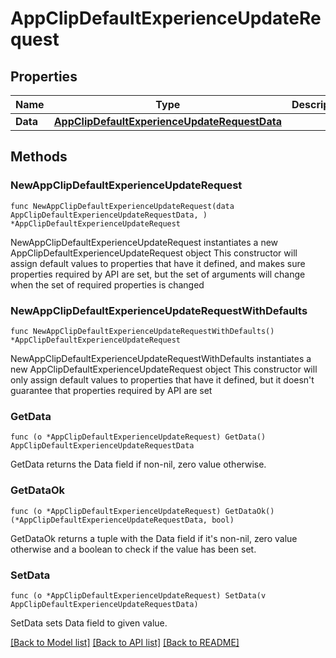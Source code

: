 # AppClipDefaultExperienceUpdateRequest

## Properties

Name | Type | Description | Notes
------------ | ------------- | ------------- | -------------
**Data** | [**AppClipDefaultExperienceUpdateRequestData**](AppClipDefaultExperienceUpdateRequestData.md) |  | 

## Methods

### NewAppClipDefaultExperienceUpdateRequest

`func NewAppClipDefaultExperienceUpdateRequest(data AppClipDefaultExperienceUpdateRequestData, ) *AppClipDefaultExperienceUpdateRequest`

NewAppClipDefaultExperienceUpdateRequest instantiates a new AppClipDefaultExperienceUpdateRequest object
This constructor will assign default values to properties that have it defined,
and makes sure properties required by API are set, but the set of arguments
will change when the set of required properties is changed

### NewAppClipDefaultExperienceUpdateRequestWithDefaults

`func NewAppClipDefaultExperienceUpdateRequestWithDefaults() *AppClipDefaultExperienceUpdateRequest`

NewAppClipDefaultExperienceUpdateRequestWithDefaults instantiates a new AppClipDefaultExperienceUpdateRequest object
This constructor will only assign default values to properties that have it defined,
but it doesn't guarantee that properties required by API are set

### GetData

`func (o *AppClipDefaultExperienceUpdateRequest) GetData() AppClipDefaultExperienceUpdateRequestData`

GetData returns the Data field if non-nil, zero value otherwise.

### GetDataOk

`func (o *AppClipDefaultExperienceUpdateRequest) GetDataOk() (*AppClipDefaultExperienceUpdateRequestData, bool)`

GetDataOk returns a tuple with the Data field if it's non-nil, zero value otherwise
and a boolean to check if the value has been set.

### SetData

`func (o *AppClipDefaultExperienceUpdateRequest) SetData(v AppClipDefaultExperienceUpdateRequestData)`

SetData sets Data field to given value.



[[Back to Model list]](../README.md#documentation-for-models) [[Back to API list]](../README.md#documentation-for-api-endpoints) [[Back to README]](../README.md)


